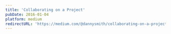 ```yaml
---
title: 'Collaborating on a Project'
pubDate: 2016-01-04
platform: medium
redirectURL: 'https://medium.com/@dannysmith/collaborating-on-a-project-be707e4a7c1d'
---
```

